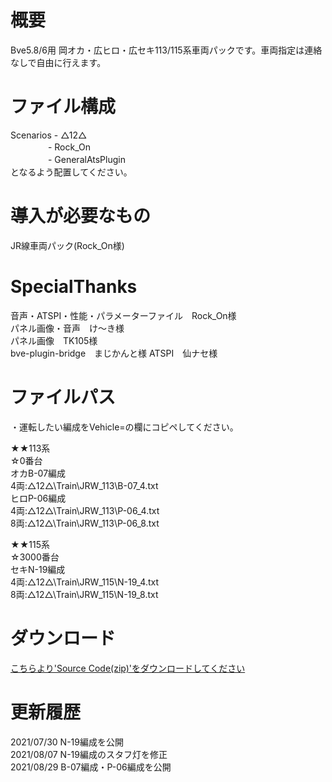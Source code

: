 # 概要
Bve5.8/6用 岡オカ・広ヒロ・広セキ113/115系車両パックです。車両指定は連絡なしで自由に行えます。  

# ファイル構成  
Scenarios - △12△  
　　　　 - Rock_On  
　　　　 - GeneralAtsPlugin  
となるよう配置してください。  

# 導入が必要なもの
JR線車両パック(Rock_On様)  

# SpecialThanks  
音声・ATSPI・性能・パラメーターファイル　Rock_On様  
パネル画像・音声　け〜き様  
パネル画像　TK105様  
bve-plugin-bridge　まじかんと様
ATSPI　仙ナセ様


# ファイルパス  
・運転したい編成をVehicle=の欄にコピペしてください。  

★★113系  
☆0番台  
オカB-07編成  
4両:△12△\Train\JRW_113\B-07_4.txt  
ヒロP-06編成  
4両:△12△\Train\JRW_113\P-06_4.txt  
8両:△12△\Train\JRW_113\P-06_8.txt  
  
★★115系  
☆3000番台  
セキN-19編成  
4両:△12△\Train\JRW_115\N-19_4.txt  
8両:△12△\Train\JRW_115\N-19_8.txt  

# ダウンロード  
[こちらより'Source Code(zip)'をダウンロードしてください](https://github.com/sankakujirusi12/Bve_Oka_Hiro_SekiTrainpack/releases/tag/1.1.1)

# 更新履歴  
2021/07/30 N-19編成を公開  
2021/08/07 N-19編成のスタフ灯を修正  
2021/08/29 B-07編成・P-06編成を公開
